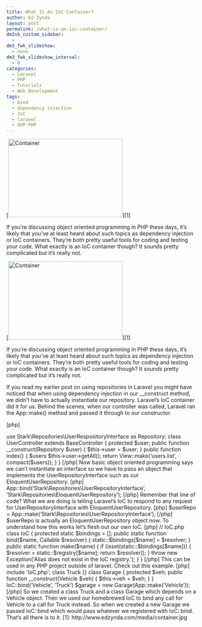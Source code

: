 ```yaml
---
title: What Is An IoC Container?
author: Ed Zynda
layout: post
permalink: /what-is-an-ioc-container/
dm3sb_custom_sidebar:
  - 
dm3_fwk_slideshow:
  - none
dm3_fwk_slideshow_interval:
  - 0
categories:
  - Laravel
  - PHP
  - Tutorials
  - Web Development
tags:
  - bind
  - dependency injection
  - IoC
  - laravel
  - OOP PHP
---
```

[<img src="http://www.edzynda.com/media/container-300x206.jpg" alt="Container" width="300" height="206" class="alignnone size-medium wp-image-516" />][1]

If you&#8217;re discussing object oriented programming in PHP these days, it&#8217;s likely that you&#8217;ve at least heard about such topics as dependency injection or IoC containers. They&#8217;re both pretty useful tools for coding and testing your code. What exactly is an IoC container though? It sounds pretty complicated but it&#8217;s really not.

<!--more-->

[<img src="http://www.edzynda.com/media/container-300x206.jpg" alt="Container" width="300" height="206" class="alignnone size-medium wp-image-516" />][1]

If you&#8217;re discussing object oriented programming in PHP these days, it&#8217;s likely that you&#8217;ve at least heard about such topics as dependency injection or IoC containers. They&#8217;re both pretty useful tools for coding and testing your code. What exactly is an IoC container though? It sounds pretty complicated but it&#8217;s really not.

If you read my earlier post on using repositories in Laravel you might have noticed that when using dependency injection in our __construct method, we didn&#8217;t have to actually instantiate our repository. Laravel&#8217;s IoC container did it for us. Behind the scenes, when our controller was called, Laravel ran the App::make() method and passed it through to our constructor.

[php]  
<?php</p> 

use Stark\Repositories\UserRespositoryInterface as Repository;

class UserController extends BaseController {  
protected $user;

public function __construct(Repository $user)  
{  
$this->user = $user;  
}  
public function index()  
{  
$users $this->user->getAll();  
return View::make(&#8216;users.list&#8217;, compact($users));  
}  
}  
[/php]

Now basic object oriented programming says we can&#8217;t instantiate an interface so we have to pass an object that implements the UserRepositoryInterface such as our EloquentUserRepository.

[php]  
App::bind(&#8216;Stark\Repositories\UserRepositoryInterface&#8217;, &#8216;Stark\Repositories\EloquentUserRepository&#8217;);  
[/php]

Remember that line of code? What we are doing is telling Laravel&#8217;s IoC to respond to any request for UserRepositoryInterface with EloquentUserRepository.

[php]  
$userRepo = App::make(&#8216;Stark\Repositories\UserRepositoryInterface&#8217;);  
[/php]

$userRepo is actually an EloquentUserRepository object now.

To understand how this works let&#8217;s flesh out our own IoC.

[php]  
<?php<br /> // IoC.php

  
class IoC {

protected static $bindings = [];

public static function bind($name, Callable $resolver)  
{  
static::$bindings[$name] = $resolver;  
}

public static function make($name)  
{  
if (isset(static::$bindings[$name]))  
{  
$resolver = static::$registry[$name];

return $resolver();  
}

throw new Exception('Alias does not exist in the IoC registry.');  
}  
}  
[/php]

This can be used in any PHP project outside of laravel. Check out this example.

[php]  
<?php</p> 

include 'IoC.php';

class Truck {}

class Garage {  
protected $veh;

public function __construct(Vehicle $veh)  
{  
$this->veh = $veh;  
}  
}

IoC::bind(&#8216;Vehicle&#8217;, &#8216;Truck&#8217;)

$garage = new Garage(App::make(&#8216;Vehicle&#8217;));  
[/php]

So we created a class Truck and a class Garage which depends on a Vehicle object. Then we used our homebrewed IoC to bind any call for Vehicle to a call for Truck instead. So when we created a new Garage we passed IoC::bind which would pass whatever we registered with IoC::bind. That&#8217;s all there is to it.

 [1]: http://www.edzynda.com/media/container.jpg